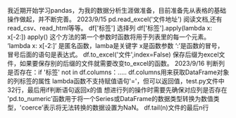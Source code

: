 我近期开始学习pandas，为我的数据分析生涯做准备，目前准备先从表格的基础操作做起，并不断完善。
2023/9/15
pd.read_excel('文件地址') 阅读文档,还有read_csv、read_html等等。
df['标签'] 选择列
df['标签'].apply(lambda x: x[-2:])
apply() 这个方法的第一个参数时函数将用于列表里的每一个元素。 ‘lambda x: x[-2:]’ 是匿名函数，lamba是关键字 x是函数参数 ‘:’是函数的冒号，冒号后面的语句是表达式。
df.to_excel('文件',index=False) 保存后缀为excel文件，如果要保存别的后缀的文件就需要改变to_excel的函数。
2023/9/16
判断列是否存在：if '标签' not in df.columns：..... df.columns用来获取DataFrame对象的列标签的属性
lambda函数不支持赋值语句'='，但可以返回值，test.py文件中32行，最后用if判断语句返回x的值
想进行列的操作时需要先确保对应列是否存在
'pd.to_numeric’函数用于将一个Series或DataFrame的数据类型转换为数值类型，'coerce’表示将无法转换的数据设置为NaN。
df.tail(n)文件的最后n行
